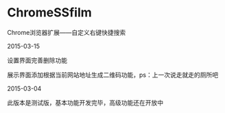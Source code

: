# ChromeSSfilm
Chrome浏览器扩展——自定义右键快捷搜索

2015-03-15

设置界面完善删除功能

展示界面添加根据当前网站地址生成二维码功能，ps：上一次说走就走的厕所吧

2015-03-04

此版本是测试版，基本功能开发完毕，高级功能还在开放中
